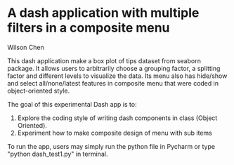 # A dash application with multiple filters in a composite menu

Wilson Chen

This dash application make a box plot of tips dataset from seaborn package. It allows users to arbitrarily 
choose a grouping factor, a splitting factor and different levels to visualize the data. Its menu also has 
hide/show and select all/none/latest features in composite menu that were coded in object-oriented style.

The goal of this experimental Dash app is to:

1. Explore the coding style of writing dash components in class (Object Oriented).
2. Experiment how to make composite design of menu with sub items

To run the app, users may simply run the python file in Pycharm or type "python dash_test1.py" in terminal.


